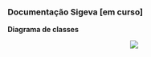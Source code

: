 ### Documentação Sigeva [em curso]

**Diagrama de classes**

<p align="center">
    <img src="https://i.imgur.com/4W2sFJG.jpg" >
</p>
